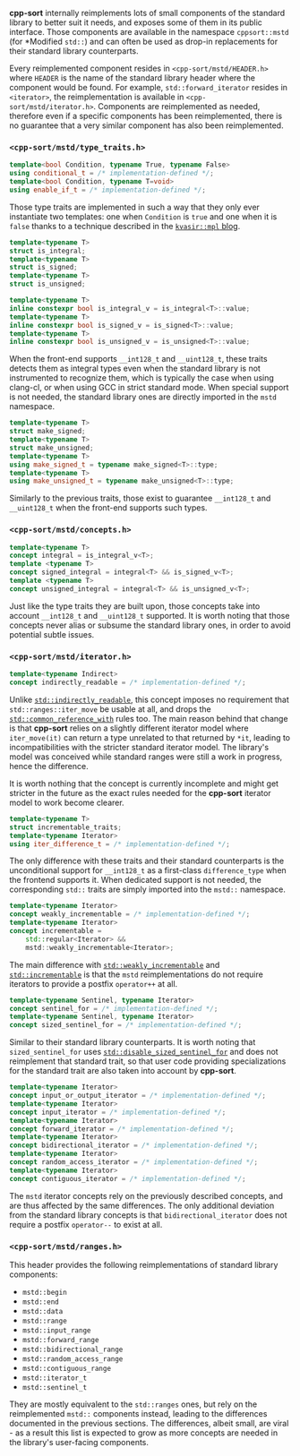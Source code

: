 **cpp-sort** internally reimplements lots of small components of the standard library to better suit it needs, and exposes some of them in its public interface. Those components are available in the namespace `cppsort::mstd` (for *Modified `std::`) and can often be used as drop-in replacements for their standard library counterparts.

Every reimplemented component resides in `<cpp-sort/mstd/HEADER.h>` where `HEADER` is the name of the standard library header where the component would be found. For example, `std::forward_iterator` resides in `<iterator>`, the reimplementation is available in `<cpp-sort/mstd/iterator.h>`. Components are reimplemented as needed, therefore even if a specific components has been reimplemented, there is no guarantee that a very similar component has also been reimplemented.

### `<cpp-sort/mstd/type_traits.h>`

```cpp
template<bool Condition, typename True, typename False>
using conditional_t = /* implementation-defined */;
template<bool Condition, typename T=void>
using enable_if_t = /* implementation-defined */;
```

Those type traits are implemented in such a way that they only ever instantiate two templates: one when `Condition` is `true` and one when it is `false` thanks to a technique described in the [`kvasir::mpl` blog][kvasir-conditional].

```cpp
template<typename T>
struct is_integral;
template<typename T>
struct is_signed;
template<typename T>
struct is_unsigned;

template<typename T>
inline constexpr bool is_integral_v = is_integral<T>::value;
template<typename T>
inline constexpr bool is_signed_v = is_signed<T>::value;
template<typename T>
inline constexpr bool is_unsigned_v = is_unsigned<T>::value;
```

When the front-end supports `__int128_t` and `__uint128_t`, these traits detects them as integral types even when the standard library is not instrumented to recognize them, which is typically the case when using clang-cl, or when using GCC in strict standard mode. When special support is not needed, the standard library ones are directly imported in the `mstd` namespace.

```cpp
template<typename T>
struct make_signed;
template<typename T>
struct make_unsigned;
template<typename T>
using make_signed_t = typename make_signed<T>::type;
template<typename T>
using make_unsigned_t = typename make_unsigned<T>::type;
```

Similarly to the previous traits, those exist to guarantee `__int128_t` and `__uint128_t` when the front-end supports such types.

### `<cpp-sort/mstd/concepts.h>`

```cpp
template<typename T>
concept integral = is_integral_v<T>;
template <typename T>
concept signed_integral = integral<T> && is_signed_v<T>;
template <typename T>
concept unsigned_integral = integral<T> && is_unsigned_v<T>;
```

Just like the type traits they are built upon, those concepts take into account `__int128_t` and `__uint128_t` supported. It is worth noting that those concepts never alias or subsume the standard library ones, in order to avoid potential subtle issues.

### `<cpp-sort/mstd/iterator.h>`

```cpp
template<typename Indirect>
concept indirectly_readable = /* implementation-defined */;
```

Unlike [`std::indirectly_readable`][std-indirectly-readable], this concept imposes no requirement that `std::ranges::iter_move` be usable at all, and drops the [`std::common_reference_with`][std-common-reference-with] rules too. The main reason behind that change is that **cpp-sort** relies on a slightly different iterator model where `iter_move(it)` can return a type unrelated to that returned by `*it`, leading to incompatibilities with the stricter standard iterator model. The library's model was conceived while standard ranges were still a work in progress, hence the difference.

It is worth nothing that the concept is currently incomplete and might get stricter in the future as the exact rules needed for the **cpp-sort** iterator model to work become clearer.

```cpp
template<typename T>
struct incrementable_traits;
template<typename Iterator>
using iter_difference_t = /* implementation-defined */;
```

The only difference with these traits and their standard counterparts is the unconditional support for `__int128_t` as a first-class `difference_type` when the frontend supports it. When dedicated support is not needed, the corresponding `std::` traits are simply imported into the `mstd::` namespace.

```cpp
template<typename Iterator>
concept weakly_incrementable = /* implementation-defined */;
template<typename Iterator>
concept incrementable =
    std::regular<Iterator> &&
    mstd::weakly_incrementable<Iterator>;
```

The main difference with [`std::weakly_incrementable`][std-weakly-incrementable] and [`std::incrementable`][std-incrementable] is that the `mstd` reimplementations do not require iterators to provide a postfix `operator++` at all.

```cpp
template<typename Sentinel, typename Iterator>
concept sentinel_for = /* implementation-defined */;
template<typename Sentinel, typename Iterator>
concept sized_sentinel_for = /* implementation-defined */;
```

Similar to their standard library counterparts. It is worth noting that `sized_sentinel_for` uses [`std::disable_sized_sentinel_for`][std-sized-sentinel-for] and does not reimplement that standard trait, so that user code providing specializations for the standard trait are also taken into account by **cpp-sort**.

```cpp
template<typename Iterator>
concept input_or_output_iterator = /* implementation-defined */;
template<typename Iterator>
concept input_iterator = /* implementation-defined */;
template<typename Iterator>
concept forward_iterator = /* implementation-defined */;
template<typename Iterator>
concept bidirectional_iterator = /* implementation-defined */;
template<typename Iterator>
concept random_access_iterator = /* implementation-defined */;
template<typename Iterator>
concept contiguous_iterator = /* implementation-defined */;
```

The `mstd` iterator concepts rely on the previously described concepts, and are thus affected by the same differences. The only additional deviation from the standard library concepts is that `bidirectional_iterator` does not require a postfix `operator--` to exist at all.

### `<cpp-sort/mstd/ranges.h>`

This header provides the following reimplementations of standard library components:
* `mstd::begin`
* `mstd::end`
* `mstd::data`
* `mstd::range`
* `mstd::input_range`
* `mstd::forward_range`
* `mstd::bidirectional_range`
* `mstd::random_access_range`
* `mstd::contiguous_range`
* `mstd::iterator_t`
* `mstd::sentinel_t`

They are mostly equivalent to the `std::ranges` ones, but rely on the reimplemented `mstd::` components instead, leading to the differences documented in the previous sections. The differences, albeit small, are viral - as a result this list is expected to grow as more concepts are needed in the library's user-facing components.


  [kvasir-conditional]: https://odinthenerd.blogspot.com/2017/03/start-simple-with-conditional-why.html
  [std-common-reference-with]: https://en.cppreference.com/w/cpp/concepts/common_reference_with
  [std-incrementable]: https://en.cppreference.com/w/cpp/iterator/incrementable
  [std-indirectly-readable]: https://en.cppreference.com/w/cpp/iterator/indirectly_readable
  [std-iter-move]: https://en.cppreference.com/w/cpp/iterator/ranges/iter_move
  [std-sized-sentinel-for]: https://en.cppreference.com/w/cpp/iterator/sized_sentinel_for
  [std-weakly-incrementable]: https://en.cppreference.com/w/cpp/iterator/weakly_incrementable
